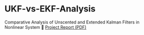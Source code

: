 # UKF-vs-EKF-Analysis
Comparative Analysis of Unscented and Extended Kalman Filters in Nonlinear System
📄 [Project Report (PDF)](CSC477_Report.pdf)
